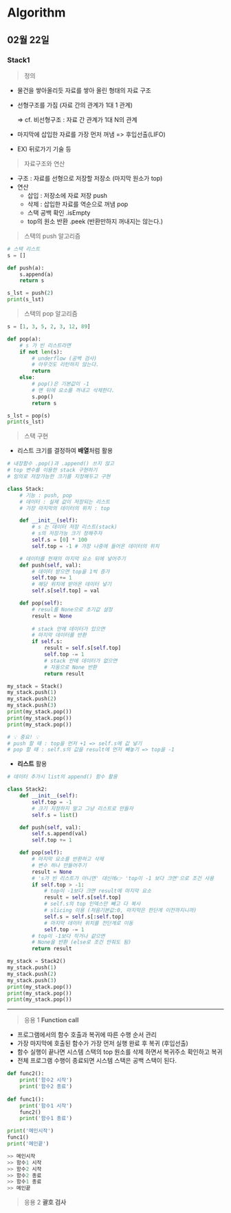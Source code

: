 # Algorithm

## 02월 22일

### Stack1

> 정의

- 물건을 쌓아올리듯 자료를 쌓아 올린 형태의 자료 구조

- 선형구조를 가짐 (자료 간의 관계가 1대 1 관계)

  => cf. 비선형구조 : 자료 간 관계가 1대 N의 관계

- 마지막에 삽입한 자료를 가장 먼저 꺼냄 => 후입선출(LIFO)
- EX) 뒤로가기 기술 등



> 자료구조와 연산

- 구조 : 자료를 선형으로 저장할 저장소 (마지막 원소가 top)
- 연산
  - 삽입 : 저장소에 자료 저장 push
  - 삭제 : 삽입한 자료를 역순으로 꺼냄 pop
  - 스택 공백 확인 .isEmpty
  - top의 원소 반환 .peek (반환만하지 꺼내지는 않는다.)



> 스택의 push 알고리즘

```python
# 스택 리스트
s = []

def push(a):
    s.append(a)
    return s

s_lst = push(2)
print(s_lst)
```



> 스택의 pop 알고리즘 

```python
s = [1, 3, 5, 2, 3, 12, 89]

def pop(a):
    # s 가 빈 리스트라면
    if not len(s):
        # underflow (공백 검사)
        # 아무것도 리턴하지 않는다.
        return
    else:
        # pop()은 기본값이 -1
        # 맨 뒤에 요소를 꺼내고 삭제한다.
        s.pop()
        return s

s_lst = pop(s)
print(s_lst)
```



> 스택 구현

- 리스트 크기를 결정하여 **배열**처럼 활용

```python
# 내장함수 .pop()과 .append() 쓰지 않고
# top 변수를 이용한 stack 구현하기
# 임의로 저장가능한 크기를 지정해두고 구현

class Stack:
    # 기능 : push, pop
    # 데이터 : 실제 값이 저장되는 리스트
    # 가장 마지막의 데이터의 위치 : top

    def __init__(self):
        # s 는 데이터 저장 리스트(stack)
        # s의 저장가능 크기 정해주자
        self.s = [0] * 100
        self.top = -1 # 가장 나중에 들어온 데이터의 위치

    # 데이터를 현재의 마지막 요소 뒤에 넣어주기
    def push(self, val):
        # 데이터 받으면 top을 1씩 증가
        self.top += 1
        # 해당 위치에 받아온 데이터 넣기
        self.s[self.top] = val

    def pop(self):
        # resul를 None으로 초기값 설정
        result = None
        
        # stack 안에 데이터가 있으면
        # 마지막 데이터를 반환
        if self.s:
            result = self.s[self.top]
            self.top -= 1
            # stack 안에 데이터가 없으면
            # 자동으로 None 반환
            return result

my_stack = Stack()
my_stack.push(1)
my_stack.push(2)
my_stack.push(3)
print(my_stack.pop())
print(my_stack.pop())
print(my_stack.pop())

# 💡 중요! 💡
# push 할 때 : top을 먼저 +1 => self.s에 값 넣기
# pop 할 때 : self.s의 값을 result에 먼저 빼놓기 => top을 -1
```



- **리스트** 활용

```python
# 데이터 추가시 list의 append() 함수 활용

class Stack2:
    def __init__(self):
        self.top = -1
        # 크기 지정하지 말고 그냥 리스트로 만들자
        self.s = list()

    def push(self, val):
        self.s.append(val)
        self.top += 1

    def pop(self):
        # 마지막 요소를 반환하고 삭제
        # 변수 하나 만들어주기
        result = None
        # 's가 빈 리스트가 아니면' 대신에👉 'top이 -1 보다 크면'으로 조건 사용
        if self.top > -1:
            # top이 -1보다 크면 result에 마지막 요소
            result = self.s[self.top]
            # self.s의 top 인덱스만 빼고 다 복사
            # slicing 이용 (처음기본값:0, 마지막은 한단계 이전까지니까)
            self.s = self.s[:self.top]
            # 마지막 데이터 위치를 전단계로 이동
            self.top -= 1
        # top이 -1보다 작거나 같으면
        # None을 반환 (else로 조건 안줘도 됨)
        return result

my_stack = Stack2()
my_stack.push(1)
my_stack.push(2)
my_stack.push(3)
print(my_stack.pop())
print(my_stack.pop())
print(my_stack.pop())
```



---------------------------------------



> 응용 1 **Function call**

- 프로그램에서의 함수 호출과 복귀에 따른 수행 순서 관리
- 가장 마지막에 호출된 함수가 가장 먼저 실행 완료 후 복귀 (후입선출)
- 함수 실행이 끝나면 시스템 스택의 top 원소를 삭제 하면서 복귀주소 확인하고 복귀
- 전체 프로그램 수행이 종료되면 시스템 스택은 공백 스택이 된다.

```python
def func2():
    print('함수2 시작')
    print('함수2 종료')
    
def func1():
    print('함수1 시작')
    func2()
    print('함수1 종료')

print('메인시작')
func1()
print('메인끝')

>> 메인시작
>> 함수1 시작
>> 함수2 시작
>> 함수2 종료
>> 함수1 종료
>> 메인끝
```



> 응용 2 **괄호 검사**


